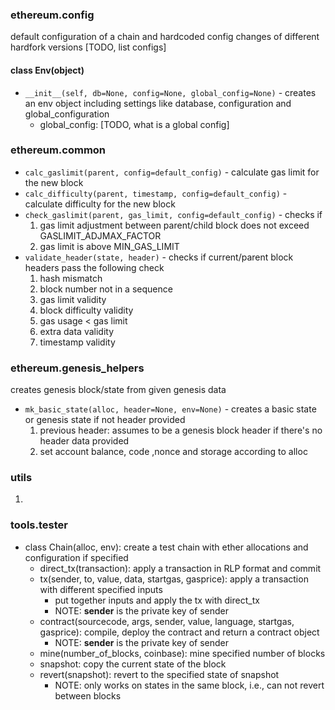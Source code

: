 ### ethereum.config

default configuration of a chain and hardcoded config changes of different hardfork versions
[TODO, list configs]
#### class Env(object)
* `__init__(self, db=None, config=None, global_config=None)` - creates an env object including settings like database, configuration and global\_configuration
    * global\_config: [TODO, what is a global config]


### ethereum.common

* `calc_gaslimit(parent, config=default_config)` - calculate gas limit for the new block
* `calc_difficulty(parent, timestamp, config=default_config)` - calculate difficulty for the new block
* `check_gaslimit(parent, gas_limit, config=default_config)` - checks if 
    1. gas limit adjustment between parent/child block does not exceed GASLIMIT\_ADJMAX\_FACTOR
    2. gas limit is above MIN\_GAS\_LIMIT
* `validate_header(state, header)` - checks if current/parent block headers pass the following check
    1. hash mismatch
    2. block number not in a sequence
    3. gas limit validity
    4. block difficulty validity
    5. gas usage < gas limit
    6. extra data validity
    7. timestamp validity




### ethereum.genesis_helpers

creates genesis block/state from given genesis data

* `mk_basic_state(alloc, header=None, env=None)` - creates a basic state or genesis state if not header provided
    1. previous header: assumes to be a genesis block header if there's no header data provided
    2. set account balance, code ,nonce and storage according to alloc


### utils
1. 


### tools.tester
* class Chain(alloc, env): create a test chain with ether allocations and configuration if specified
    * direct_tx(transaction): apply a transaction in RLP format and commit
    * tx(sender, to, value, data, startgas, gasprice): apply a transaction with different specified inputs
        * put together inputs and apply the tx with direct_tx
        * NOTE: **sender** is the private key of sender
    * contract(sourcecode, args, sender, value, language, startgas, gasprice): compile, deploy the contract and return a contract object
        * NOTE: **sender** is the private key of sender
    * mine(number\_of\_blocks, coinbase): mine specified number of blocks
    * snapshot: copy the current state of the block
    * revert(snapshot): revert to the specified state of snapshot
        * NOTE: only works on states in the same block, i.e., can not revert between blocks